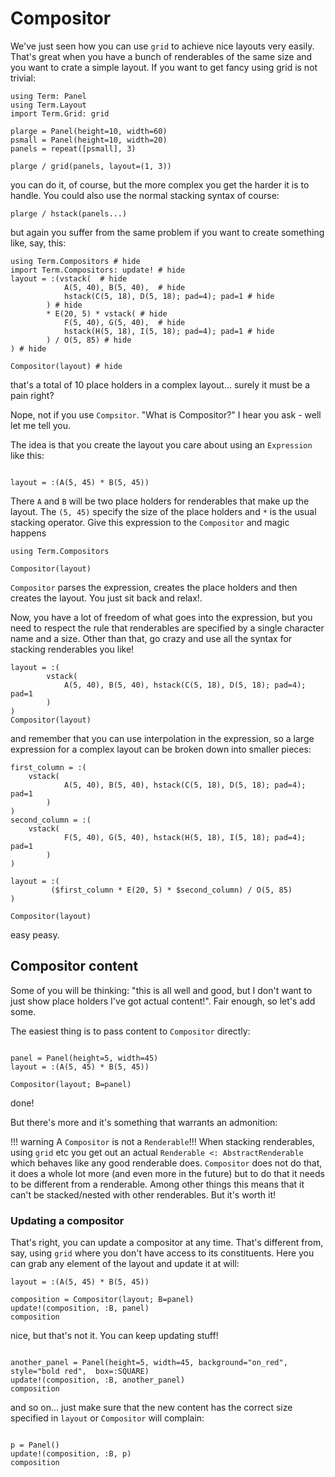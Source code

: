 # Compositor
We've just seen how you can use `grid` to achieve nice layouts very easily. That's great when you have a bunch of renderables of the same size and you want to crate a simple layout. If you want to get fancy using grid is not trivial:

```@example compositor
using Term: Panel
using Term.Layout
import Term.Grid: grid

plarge = Panel(height=10, width=60)
psmall = Panel(height=10, width=20)
panels = repeat([psmall], 3)

plarge / grid(panels, layout=(1, 3))
```

you can do it, of course, but the more complex you get the harder it is to handle. You could also use the normal stacking syntax of course:
```@example compositor
plarge / hstack(panels...)
```

but again you suffer from the same problem if you want to create something like, say, this:
```@example compositor
using Term.Compositors # hide
import Term.Compositors: update! # hide
layout = :(vstack(  # hide
            A(5, 40), B(5, 40),  # hide
            hstack(C(5, 18), D(5, 18); pad=4); pad=1 # hide
        ) # hide
        * E(20, 5) * vstack( # hide
            F(5, 40), G(5, 40),  # hide
            hstack(H(5, 18), I(5, 18); pad=4); pad=1 # hide
        ) / O(5, 85) # hide
) # hide

Compositor(layout) # hide
```
that's a total of 10 place holders in a complex layout... surely it must be a pain right?


Nope, not if you use `Compsitor`.
"What is Compositor?" I hear you ask - well let me tell you. 

The idea is that you create the layout you care about using an `Expression` like this:
```@example compositor

layout = :(A(5, 45) * B(5, 45))
```

There `A` and `B` will be two place holders for renderables that make up the layout.
The `(5, 45)` specify the size of the place holders and `*` is the usual stacking operator. 
Give this expression to the `Compositor` and magic happens
```@example compositor
using Term.Compositors

Compositor(layout)
```

`Compositor` parses the expression, creates the place holders and then creates the layout. You just sit back and relax!.

Now, you have a lot of freedom of what goes into the expression, but you need to respect the rule that renderables are specified by a single character name and a size. Other than that, go crazy and use all the syntax for stacking renderables you like!
```@example compositor
layout = :(
        vstack(
            A(5, 40), B(5, 40), hstack(C(5, 18), D(5, 18); pad=4); pad=1
        )
)
Compositor(layout)
```

and remember that you can use interpolation in the expression, so a large expression for a complex layout can be broken down into smaller pieces:
```@example compositor
first_column = :(
    vstack(
            A(5, 40), B(5, 40), hstack(C(5, 18), D(5, 18); pad=4); pad=1
        )
)
second_column = :(
    vstack(
            F(5, 40), G(5, 40), hstack(H(5, 18), I(5, 18); pad=4); pad=1
        )
)

layout = :(
         ($first_column * E(20, 5) * $second_column) / O(5, 85)
)

Compositor(layout)
```

easy peasy.


## Compositor content
Some of you will be thinking: "this is all well and good, but I don't want to just show place holders I've got actual content!". Fair enough, so let's add some.

The easiest thing is to pass content to `Compositor` directly:

```@example compositor

panel = Panel(height=5, width=45)
layout = :(A(5, 45) * B(5, 45))

Compositor(layout; B=panel)
```

done!

But there's more and it's something that warrants an admonition:

!!! warning
    A `Compositor` is not a `Renderable`!!! When stacking renderables, using `grid` etc you get out an actual `Renderable <: AbstractRenderable` which behaves like any good renderable does. `Compositor` does not do that, it does a whole lot more (and even more in the future) but to do that it needs to be different from a renderable. Among other things this means that it can't be stacked/nested with other renderables. But it's worth it!


### Updating a compositor
That's right, you can update a compositor at any time. That's different from, say, using `grid` where you don't have access to its constituents. Here you can grab any element of the layout and update it at will:

```@example compositor
layout = :(A(5, 45) * B(5, 45))

composition = Compositor(layout; B=panel)
update!(composition, :B, panel)
composition
```

nice, but that's not it. You can keep updating stuff!
```@example compositor

another_panel = Panel(height=5, width=45, background="on_red", style="bold red",  box=:SQUARE)
update!(composition, :B, another_panel)
composition
```

and so on... just make sure that the new content has the correct size specified in `layout` or `Compositor` will complain:
```@example compositor

p = Panel()
update!(composition, :B, p)
composition
```

